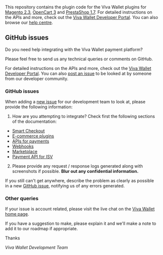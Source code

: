 This repository contains the plugin code for the Viva Wallet plugins for [Magento 2.3](https://github.com/VivaPayments/API/tree/master/Plugins/magento), [OpenCart 3](https://github.com/VivaPayments/API/tree/master/Plugins/opencart) and [PrestaShop 1.7](https://github.com/VivaPayments/API/tree/master/Plugins/prestashop). For detailed instructions on the APIs and more, check out the [Viva Wallet Developer Portal](https://developer.vivawallet.com). You can also browse our [help centre](https://help.vivawallet.com).

## GitHub issues

Do you need help integrating with the Viva Wallet payment platform? 

Please feel free to send us any technical queries or comments on GitHub.

For detailed instructions on the APIs and more, check out the [Viva Wallet Developer Portal](https://developer.vivawallet.com/). You can also [post an issue](https://github.com/VivaPayments/API/issues) to be looked at by someone from our developer community.

### GitHub issues

When adding a [new issue](https://github.com/VivaPayments/API/issues) for our development team to look at, please provide the following information:

1) How are you attempting to integrate? Check first the following sections of the documentation:

- [Smart Checkout](https://developer.vivawallet.com/smart-checkout/)
- [E-commerce plugins](https://developer.vivawallet.com/e-commerce-plugins/)
- [APIs for payments](https://developer.vivawallet.com/apis-for-payments/)
- [Webhooks](https://developer.vivawallet.com/webhooks-for-payments/)
- [Marketplace](https://developer.vivawallet.com/marketplaces/)
- [Payment API for ISV](https://developer.vivawallet.com/isv-partner-program/)

2) Please provide any request / response logs generated along with screenshots if possible. **Blur out any confidential information.**

If you still can't get anywhere, describe the problem as clearly as possible in a new [GitHub issue](https://github.com/VivaPayments/API/issues), notifying us of any errors generated.

### Other queries

If your issue is account related, please visit the live chat on the [Viva Wallet home page](https://www.vivawallet.com/).

If you have a suggestion to make, please explain it and we'll make a note to add it to our roadmap if appropriate.

Thanks

_Viva Wallet Development Team_
